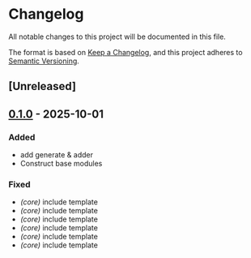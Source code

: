 # Changelog

All notable changes to this project will be documented in this file.

The format is based on [Keep a Changelog](https://keepachangelog.com/en/1.0.0/),
and this project adheres to [Semantic Versioning](https://semver.org/spec/v2.0.0.html).

## [Unreleased]

## [0.1.0](https://github.com/1eedaegon/boots/releases/tag/boots-cli-v0.1.0) - 2025-10-01

### Added

- add generate & adder
- Construct base modules

### Fixed

- *(core)* include template
- *(core)* include template
- *(core)* include template
- *(core)* include template
- *(core)* include template
- *(core)* include template
